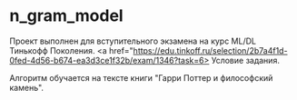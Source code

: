 # n_gram_model
Проект выполнен для вступительного экзамена на курс ML/DL Тинькофф Поколения.
<a href="https://edu.tinkoff.ru/selection/2b7a4f1d-0fed-4d56-b674-ea3d3ce1f32b/exam/1346?task=6> Условие задания. </a>

Алгоритм обучается на тексте книги "Гарри Поттер и философский камень".
